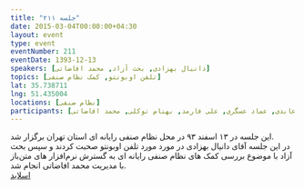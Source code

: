 ```yaml
---
title: "جلسه ۲۱۱"
date: 2015-03-04T00:00:00+04:30
layout: event
type: event
eventNumber: 211
eventDate: 1393-12-13
speakers: [دانیال بهزادی, بحث آزاد, محمد افاضاتی]
topics: [تلفن اوبونتو, کمک نظام صنفی]
lat: 35.738711
lng: 51.435004
locations: [نظام صنفی]
participants: [رضا شالباف زاده, محمدرضا کمالی فرد, یاشار اسمعیل دخت, پیام صادری, صالح کمپانی, شکوفه حسینی, شکوفا حسینی, پریا میرزایی, دانیال بهزادی, آرش حقیقت, حمید پاک نهاد, محمد عبدلی راد, صدرا شیرازی, مصطفی میرموسوی, مرتضی پروینی, علی حفاظتی, رامین فیاض زاده, علی جعفرآبادی, محمد درویش, سعید رسولی, بهداد عابدی, عماد عسگری, علی فارمد, بهنام توکلی, محمد افاضاتی]
---
```

این جلسه در ۱۳ اسفند ۹۳ در محل نظام صنفی رایانه ای استان تهران برگزار شد.  
در این جلسه آقای دانیال بهزادی در مورد مورد تلفن اوبونتو صحبت کردند و سپس بحث آزاد با موضوع بررسی کمک های نظام صنفی رایانه ای به گسترش نرم‌افزار های متن‌باز با مدیریت محمد افاضاتی انجام شد.  
[اسلاید](https://www.slideshare.net/danialbehzadi/ubuntu-in-handheld-devices)
